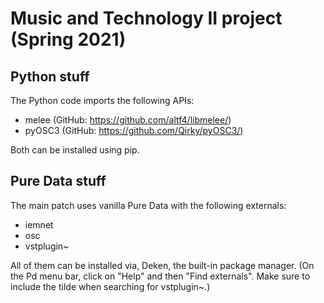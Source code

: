 # Music and Technology II project (Spring 2021)
## Python stuff
The Python code imports the following APIs:
* melee   (GitHub: https://github.com/altf4/libmelee/)
* pyOSC3  (GitHub: https://github.com/Qirky/pyOSC3/)

Both can be installed using pip.

## Pure Data stuff
The main patch uses vanilla Pure Data with the following externals:

* iemnet
* osc
* vstplugin~

All of them can be installed via, Deken, the built-in package manager. (On the Pd menu bar, click on "Help" and then "Find externals". Make sure to include the tilde when searching for vstplugin~.)
